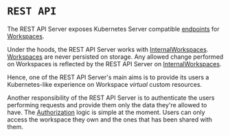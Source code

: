 # `REST API`

The REST API Server exposes Kubernetes Server compatible [endpoints](./endpoints.md) for [Workspaces](./crds.md).

Under the hoods, the REST API Server works with [InternalWorkspaces](../operator/crds.md).
[Workspaces](./crds.md) are never persisted on storage.
Any allowed change performed on Workspaces is reflected by the REST API Server on [InternalWorkspaces](../operator/crds.md).

Hence, one of the REST API Server's main aims is to provide its users a Kubernetes-like experience on Workspace *virtual* custom resources.

Another responsibility of the REST API Server is to authenticate the users performing requests and provide them only the data they're allowed to have.
The [Authorization](./auth.md) logic is simple at the moment.
Users can only access the workspace they own and the ones that has been shared with them.

